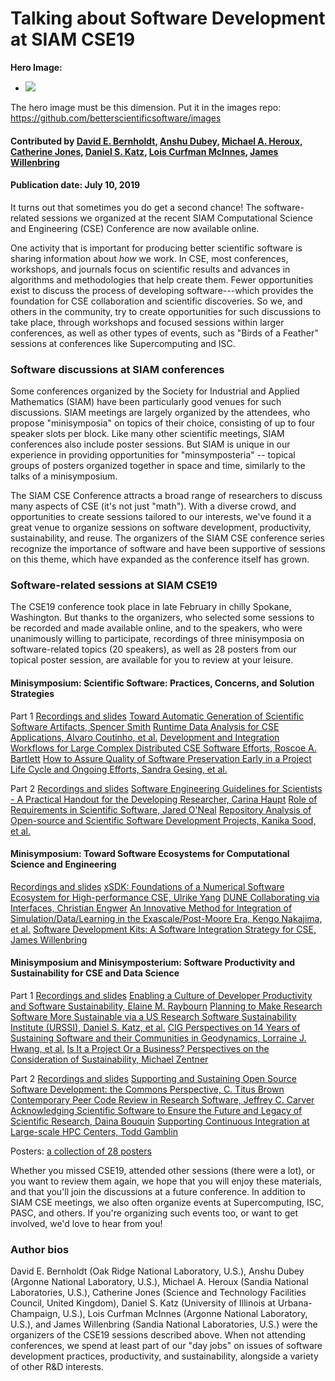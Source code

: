 # Talking about Software Development at SIAM CSE19

**Hero Image:**

 - <img src='https://github.com/betterscientificsoftware/images/raw/master/Blog_081318_SoftVer.png' />
 
The hero image must be this dimension.  Put it in the images repo:  https://github.com/betterscientificsoftware/images

#### Contributed by [David E. Bernholdt](https://github.com/bernhold "David E. Bernholdt GitHub Profile"), [Anshu Dubey](https://github.com/adubey64 "Anshu Dubey GitHub Profile"), [Michael A. Heroux](https://github.com/maherou "Michael A. Heroux GitHub Profile"), [Catherine Jones](https://github.com/cm-j0nes "Catherine Jones GitHub Profile"), [Daniel S. Katz](https://github.com/danielskatz "Daniel S. Katz GitHub Profile"), [Lois Curfman McInnes](https://github.com/curfman "Lois Curfman McInnes GitHub Profile"), [James Willenbring](https://github.com/jwillenbring "James Willenbring GitHub Profile")

#### Publication date: July 10, 2019

It turns out that sometimes you do get a second chance! The software-related sessions we organized at the recent SIAM 
Computational Science and Engineering (CSE) Conference are now available online.

One activity that is important for producing better scientific software is sharing information about *how* we work.  In CSE, most conferences, workshops, and journals focus on scientific results and advances in algorithms and methodologies that help create them.  Fewer opportunities exist to discuss the process of developing software---which provides the foundation for CSE collaboration and scientific discoveries.  So we, and others in the community, try to create opportunities for such discussions to take place, through workshops and focused sessions within larger conferences, as well as other types of events, such as "Birds of a Feather" sessions at conferences like Supercomputing and ISC.

### Software discussions at SIAM conferences

Some conferences organized by the Society for Industrial and Applied Mathematics (SIAM) have been particularly good venues for such discussions.  SIAM meetings are largely organized by the attendees, who propose "minisymposia" on topics of their choice, consisting of up to four speaker slots per block.  Like many other scientific meetings, SIAM conferences also include poster sessions.  But SIAM is unique in our experience in providing opportunities for "minsymposteria" -- topical groups of posters organized together in space and time, similarly to the talks of a minisymposium.

The SIAM CSE Conference attracts a broad range of researchers to discuss many aspects of CSE (it's not just "math").  With a diverse crowd, and opportunities to create sessions tailored to our interests, we've found it a great venue to organize sessions on software development, productivity, sustainability, and reuse.  The organizers of the SIAM CSE conference series recognize the importance of software and have been supportive of sessions on this theme, which have expanded as the conference itself has grown.

### Software-related sessions at SIAM CSE19

The CSE19 conference took place in late February in chilly Spokane, Washington.  But thanks to the organizers, who selected some sessions to be recorded and made available online, and to the speakers, who were unanimously willing to participate, recordings of three minisymposia on software-related topics (20 speakers), as well as 28 posters from our topical poster session, are available for you to review at your leisure.

#### Minisymposium: Scientific Software: Practices, Concerns, and Solution Strategies

Part 1 [Recordings and slides](https://www.pathlms.com/siam/courses/10878/sections/14354)
<a class="link-row" href="https://www.pathlms.com/siam/courses/10878/sections/14354/video_presentations/127480">Toward Automatic Generation of Scientific Software Artifacts, Spencer Smith</a>
<a class="link-row" href="https://www.pathlms.com/siam/courses/10878/sections/14354/video_presentations/127481">Runtime Data Analysis for CSE Applications, Alvaro Coutinho, et al.</a>
<a class="link-row" href="https://www.pathlms.com/siam/courses/10878/sections/14354/video_presentations/127482">Development and Integration Workflows for Large Complex Distributed CSE Software Efforts, Roscoe A. Bartlett</a>
<a class="link-row" href="https://www.pathlms.com/siam/courses/10878/sections/14354/video_presentations/127483">How to Assure Quality of Software Preservation Early in a Project Life Cycle and Ongoing Efforts, Sandra Gesing, et al.</a>

Part 2 [Recordings and slides](https://www.pathlms.com/siam/courses/10878/sections/14355)
<a class="link-row" href="https://www.pathlms.com/siam/courses/10878/sections/14355/video_presentations/127484">Software Engineering Guidelines for Scientists - A Practical Handout for the Developing Researcher, Carina Haupt</a>
<a class="link-row" href="https://www.pathlms.com/siam/courses/10878/sections/14355/video_presentations/127486">Role of Requirements in Scientific Software, Jared O'Neal</a>
<a class="link-row" href="https://www.pathlms.com/siam/courses/10878/sections/14355/video_presentations/127487">Repository Analysis of Open-source and Scientific Software Development Projects, Kanika Sood, et al.</a>

#### Minisymposium: Toward Software Ecosystems for Computational Science and Engineering

[Recordings and slides](https://www.pathlms.com/siam/courses/10878/sections/14362)
<a class="link-row" href="https://www.pathlms.com/siam/courses/10878/sections/14362/video_presentations/127517">xSDK: Foundations of a Numerical Software Ecosystem for High-performance CSE, Ulrike Yang</a>
<a class="link-row" href="https://www.pathlms.com/siam/courses/10878/sections/14362/video_presentations/127518">DUNE Collaborating via Interfaces, Christian Engwer</a>
<a class="link-row" href="https://www.pathlms.com/siam/courses/10878/sections/14362/video_presentations/127519">An Innovative Method for Integration of Simulation/Data/Learning in the Exascale/Post-Moore Era, Kengo Nakajima, et al.</a>
<a class="link-row" href="https://www.pathlms.com/siam/courses/10878/sections/14362/video_presentations/127520">Software Development Kits: A Software Integration Strategy for CSE, James Willenbring</a>

#### Minisymposium and Minisymposterium: Software Productivity and Sustainability for CSE and Data Science

Part 1 [Recordings and slides](https://www.pathlms.com/siam/courses/10878/sections/14383)
<a class="link-row" href="https://www.pathlms.com/siam/courses/10878/sections/14383/video_presentations/127491">Enabling a Culture of Developer Productivity and Software Sustainability, Elaine M. Raybourn</a>
<a class="link-row" href="https://www.pathlms.com/siam/courses/10878/sections/14383/video_presentations/127493">Planning to Make Research Software More Sustainable via a US Research Software Sustainability Institute (URSSI), Daniel S. Katz, et al.</a>
<a class="link-row" href="https://www.pathlms.com/siam/courses/10878/sections/14383/video_presentations/127495">CIG Perspectives on 14 Years of Sustaining Software and their Communities in Geodynamics, Lorraine J. Hwang, et al.</a>
<a class="link-row" href="https://www.pathlms.com/siam/courses/10878/sections/14383/video_presentations/127497">Is It a Project Or a Business? Perspectives on the Consideration of Sustainability, Michael Zentner</a>

Part 2 [Recordings and slides](https://www.pathlms.com/siam/courses/10878/sections/14384)
<a class="link-row" href="https://www.pathlms.com/siam/courses/10878/sections/14384/video_presentations/127498">Supporting and Sustaining Open Source Software Development: the Commons Perspective, C. Titus Brown</a>
<a class="link-row" href="https://www.pathlms.com/siam/courses/10878/sections/14384/video_presentations/127499">Contemporary Peer Code Review in Research Software, Jeffrey C. Carver</a>
<a class="link-row" href="https://www.pathlms.com/siam/courses/10878/sections/14384/video_presentations/127500">Acknowledging Scientific Software to Ensure the Future and Legacy of Scientific Research, Daina Bouquin</a>
<a class="link-row" href="https://www.pathlms.com/siam/courses/10878/sections/14384/video_presentations/127501">Supporting Continuous Integration at Large-scale HPC Centers, Todd Gamblin</a>

Posters: [a collection of 28 posters](https://doi.org/10.6084/m9.figshare.c.4410767)

Whether you missed CSE19, attended other sessions (there were a lot), or you want to review them again, we hope that you will enjoy these materials, and that you'll join the discussions at a future conference.  In addition to SIAM CSE meetings, we also often organize events at Supercomputing, ISC, PASC, and others. If you're organizing such events too, or want to get involved, we'd love to hear from you!

### Author bios

David E. Bernholdt (Oak Ridge National Laboratory, U.S.), 
Anshu Dubey (Argonne National Laboratory, U.S.), 
Michael A. Heroux (Sandia National Laboratories, U.S.), 
Catherine Jones (Science and Technology Facilities Council, United Kingdom),
Daniel S. Katz (University of Illinois at Urbana-Champaign, U.S.),
Lois Curfman McInnes (Argonne National Laboratory, U.S.), and 
James Willenbring (Sandia National Laboratories, U.S.) were the organizers of the CSE19 sessions described above.  When not attending conferences, we spend at least part of our "day jobs" on issues of software development practices, productivity, and sustainability, alongside a variety of other R&D interests.

<!---
Publish: Preview
Categories: skills
Topics: conferences and workshops, online learning
Tags: bssw-blog-article
Level: 2
Prerequisites: default
Aggregate: none
--->

